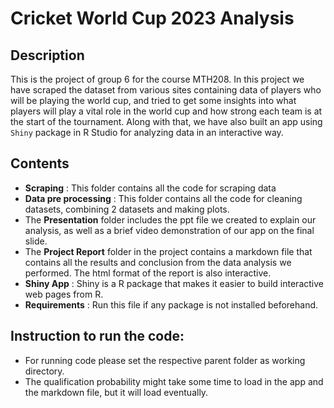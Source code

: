 # Cricket World Cup 2023 Analysis
  
## Description
This is the project of group 6 for the course MTH208. In this project we have scraped the dataset from various sites containing data of players who will be playing the world cup, and tried to get some insights into what players will play a vital role in the world cup and how strong each team is at the start of the tournament. Along with that, we have also built an app using `Shiny` package in R Studio for analyzing data in an interactive way.

## Contents
- **Scraping** : This folder contains all the code for scraping data
- **Data pre processing** : This folder contains all the code for cleaning datasets, combining 2 datasets and making plots.
- The **Presentation** folder includes the ppt file we created to explain our analysis, as well as a brief video demonstration of our app on the final slide.
- The **Project Report** folder in the project contains a markdown file that contains all the results and conclusion from the data analysis we performed. The html format of the report is also interactive.
- **Shiny App** : Shiny is a R package that makes it easier to build interactive web pages from R.
- **Requirements** : Run this file if any package is not installed beforehand.

                                                                                                                                                                                                                                                                                 
## Instruction to run the code:
- For running code please set the respective parent folder as working directory.
- The qualification probability might take some time to load in the app and the markdown file, but it will load eventually. 

